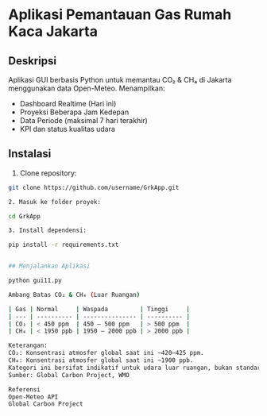 # Aplikasi Pemantauan Gas Rumah Kaca Jakarta

## Deskripsi
Aplikasi GUI berbasis Python untuk memantau CO₂ & CH₄ di Jakarta menggunakan data Open-Meteo.
Menampilkan:
- Dashboard Realtime (Hari ini)
- Proyeksi Beberapa Jam Kedepan
- Data Periode (maksimal 7 hari terakhir)
- KPI dan status kualitas udara

## Instalasi

1. Clone repository:
```bash
git clone https://github.com/username/GrkApp.git

2. Masuk ke folder proyek:

cd GrkApp

3. Install dependensi:

pip install -r requirements.txt


## Menjalankan Aplikasi

python gui11.py

Ambang Batas CO₂ & CH₄ (Luar Ruangan)

| Gas | Normal     | Waspada         | Tinggi     |
| --- | ---------- | --------------- | ---------- |
| CO₂ | < 450 ppm  | 450 – 500 ppm   | > 500 ppm  |
| CH₄ | < 1950 ppb | 1950 – 2000 ppb | > 2000 ppb |

Keterangan:
CO₂: Konsentrasi atmosfer global saat ini ~420–425 ppm.
CH₄: Konsentrasi atmosfer global saat ini ~1900 ppb.
Kategori ini bersifat indikatif untuk udara luar ruangan, bukan standar regulasi.
Sumber: Global Carbon Project, WMO

Referensi
Open-Meteo API
Global Carbon Project
